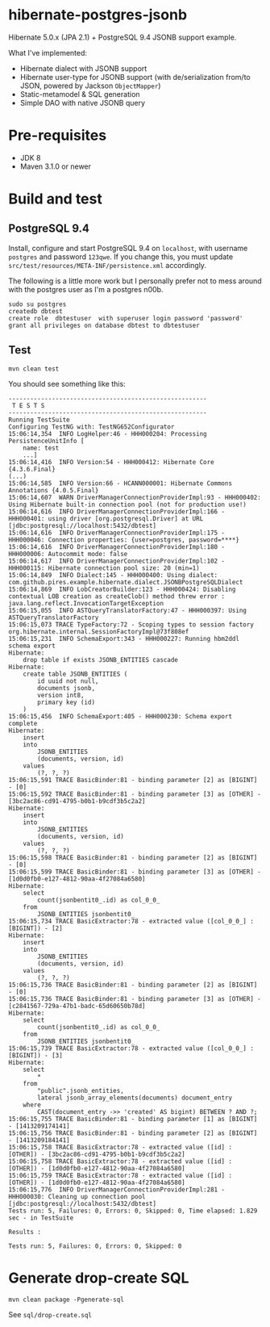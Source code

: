 hibernate-postgres-jsonb
======================

Hibernate 5.0.x (JPA 2.1) + PostgreSQL 9.4 JSONB support example.

What I've implemented:
* Hibernate dialect with JSONB support
* Hibernate user-type for JSONB support (with de/serialization from/to JSON, powered by Jackson ```ObjectMapper```)
* Static-metamodel & SQL generation
* Simple DAO with native JSONB query

# Pre-requisites

* JDK 8
* Maven 3.1.0 or newer

# Build and test

## PostgreSQL 9.4

Install, configure and start PostgreSQL 9.4 on ```localhost```, with username ```postgres``` and password ```123qwe```. If you change this, you must update ```src/test/resources/META-INF/persistence.xml``` accordingly.

The following is a little more work but I personally prefer not to mess around with the postgres user as I'm
a postgres n00b.

```
sudo su postgres
createdb dbtest
create role  dbtestuser  with superuser login password 'password'
grant all privileges on database dbtest to dbtestuser
```

## Test

```
mvn clean test
```

You should see something like this:
```
-------------------------------------------------------
 T E S T S
-------------------------------------------------------
Running TestSuite
Configuring TestNG with: TestNG652Configurator
15:06:14,354  INFO LogHelper:46 - HHH000204: Processing PersistenceUnitInfo [
	name: test
	...]
15:06:14,416  INFO Version:54 - HHH000412: Hibernate Core {4.3.6.Final}
(...)
15:06:14,585  INFO Version:66 - HCANN000001: Hibernate Commons Annotations {4.0.5.Final}
15:06:14,607  WARN DriverManagerConnectionProviderImpl:93 - HHH000402: Using Hibernate built-in connection pool (not for production use!)
15:06:14,616  INFO DriverManagerConnectionProviderImpl:166 - HHH000401: using driver [org.postgresql.Driver] at URL [jdbc:postgresql://localhost:5432/dbtest]
15:06:14,616  INFO DriverManagerConnectionProviderImpl:175 - HHH000046: Connection properties: {user=postgres, password=****}
15:06:14,616  INFO DriverManagerConnectionProviderImpl:180 - HHH000006: Autocommit mode: false
15:06:14,617  INFO DriverManagerConnectionProviderImpl:102 - HHH000115: Hibernate connection pool size: 20 (min=1)
15:06:14,849  INFO Dialect:145 - HHH000400: Using dialect: com.github.pires.example.hibernate.dialect.JSONBPostgreSQLDialect
15:06:14,869  INFO LobCreatorBuilder:123 - HHH000424: Disabling contextual LOB creation as createClob() method threw error : java.lang.reflect.InvocationTargetException
15:06:15,055  INFO ASTQueryTranslatorFactory:47 - HHH000397: Using ASTQueryTranslatorFactory
15:06:15,073 TRACE TypeFactory:72 - Scoping types to session factory org.hibernate.internal.SessionFactoryImpl@73f808ef
15:06:15,231  INFO SchemaExport:343 - HHH000227: Running hbm2ddl schema export
Hibernate: 
    drop table if exists JSONB_ENTITIES cascade
Hibernate: 
    create table JSONB_ENTITIES (
        id uuid not null,
        documents jsonb,
        version int8,
        primary key (id)
    )
15:06:15,456  INFO SchemaExport:405 - HHH000230: Schema export complete
Hibernate: 
    insert 
    into
        JSONB_ENTITIES
        (documents, version, id) 
    values
        (?, ?, ?)
15:06:15,591 TRACE BasicBinder:81 - binding parameter [2] as [BIGINT] - [0]
15:06:15,592 TRACE BasicBinder:81 - binding parameter [3] as [OTHER] - [3bc2ac86-cd91-4795-b0b1-b9cdf3b5c2a2]
Hibernate: 
    insert 
    into
        JSONB_ENTITIES
        (documents, version, id) 
    values
        (?, ?, ?)
15:06:15,598 TRACE BasicBinder:81 - binding parameter [2] as [BIGINT] - [0]
15:06:15,599 TRACE BasicBinder:81 - binding parameter [3] as [OTHER] - [1d0d0fb0-e127-4812-90aa-4f27084a6580]
Hibernate: 
    select
        count(jsonbentit0_.id) as col_0_0_ 
    from
        JSONB_ENTITIES jsonbentit0_
15:06:15,734 TRACE BasicExtractor:78 - extracted value ([col_0_0_] : [BIGINT]) - [2]
Hibernate: 
    insert 
    into
        JSONB_ENTITIES
        (documents, version, id) 
    values
        (?, ?, ?)
15:06:15,736 TRACE BasicBinder:81 - binding parameter [2] as [BIGINT] - [0]
15:06:15,736 TRACE BasicBinder:81 - binding parameter [3] as [OTHER] - [c2841567-729a-47b1-badc-65d60650b78d]
Hibernate: 
    select
        count(jsonbentit0_.id) as col_0_0_ 
    from
        JSONB_ENTITIES jsonbentit0_
15:06:15,739 TRACE BasicExtractor:78 - extracted value ([col_0_0_] : [BIGINT]) - [3]
Hibernate: 
    select
        * 
    from
        "public".jsonb_entities,
        lateral jsonb_array_elements(documents) document_entry 
    where
        CAST(document_entry ->> 'created' AS bigint) BETWEEN ? AND ?;
15:06:15,755 TRACE BasicBinder:81 - binding parameter [1] as [BIGINT] - [1413209174141]
15:06:15,756 TRACE BasicBinder:81 - binding parameter [2] as [BIGINT] - [1413209184141]
15:06:15,758 TRACE BasicExtractor:78 - extracted value ([id] : [OTHER]) - [3bc2ac86-cd91-4795-b0b1-b9cdf3b5c2a2]
15:06:15,758 TRACE BasicExtractor:78 - extracted value ([id] : [OTHER]) - [1d0d0fb0-e127-4812-90aa-4f27084a6580]
15:06:15,759 TRACE BasicExtractor:78 - extracted value ([id] : [OTHER]) - [1d0d0fb0-e127-4812-90aa-4f27084a6580]
15:06:15,776  INFO DriverManagerConnectionProviderImpl:281 - HHH000030: Cleaning up connection pool [jdbc:postgresql://localhost:5432/dbtest]
Tests run: 5, Failures: 0, Errors: 0, Skipped: 0, Time elapsed: 1.829 sec - in TestSuite

Results :

Tests run: 5, Failures: 0, Errors: 0, Skipped: 0

```

# Generate drop-create SQL

```
mvn clean package -Pgenerate-sql
```

See ```sql/drop-create.sql```
